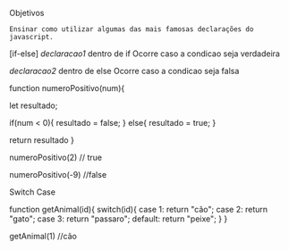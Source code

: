 Objetivos

`Ensinar como utilizar algumas das mais famosas declarações do javascript.`

[if-else]
*declaracao1* dentro de if
Ocorre caso a condicao seja verdadeira

*declaracao2* dentro de else
Ocorre caso a condicao seja falsa

function numeroPositivo(num){

let resultado;

if(num < 0){
    resultado = false;
}
else{
    resultado = true;
}

return resultado
}

numeroPositivo(2)
// true

numeroPositivo(-9)
//false

Switch Case

function getAnimal(id){
    switch(id){
case 1:
    return "cão";
    case 2:
        return "gato";
            case 3:
                return "passaro";
                    default:
                        return "peixe";
}
}


getAnimal(1) //cão
